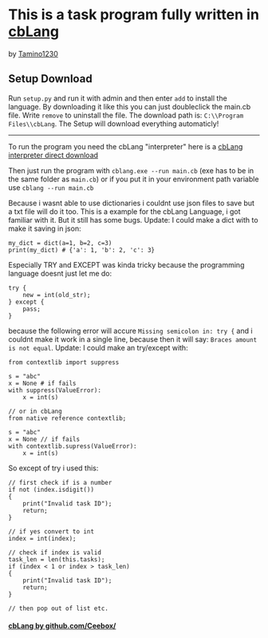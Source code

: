 # This is a task program fully written in [cbLang](https://github.com/Ceebox/cbLang)
by [Tamino1230](https://github.com/Tamino1230/)

## Setup Download
Run `setup.py` and run it with admin and then enter `add` to install the language. By downloading it like this you can just doubleclick the main.cb file.
Write `remove` to uninstall the file. The download path is: `C:\\Program Files\\cbLang`. The Setup will download everything automaticly!

---

To run the program you need the cbLang "interpreter" here is a [cbLang interpreter direct download](https://github.com/Ceebox/cbLang/releases/download/0.1.2/cbLang.exe)

Then just run the program with `cblang.exe --run main.cb` (exe has to be in the same folder as `main.cb`) or if you put it in your environment path variable use `cblang --run main.cb`

Because i wasnt able to use dictionaries i couldnt use json files to save but a txt file will do it too. This is a example for the cbLang Language, i got familiar with it. But it still has some bugs.
Update: I could make a dict with to make it saving in json:
```
my_dict = dict(a=1, b=2, c=3)
print(my_dict) # {'a': 1, 'b': 2, 'c': 3}
```

Especially TRY and EXCEPT was kinda tricky because the programming language doesnt just let me do:
```
try {
    new = int(old_str);
} except {
    pass;
}
```

because the following error will accure `Missing semicolon in: try {` and i couldnt make it work in a single line, because then it will say: `Braces amount is not equal`.
Update: I could make an try/except with:
```
from contextlib import suppress

s = "abc"
x = None # if fails
with suppress(ValueError):
    x = int(s)
```
```
// or in cbLang
from native reference contextlib;

s = "abc"
x = None // if fails
with contextlib.supress(ValueError):
    x = int(s)
```

So except of try i used this:
```
// first check if is a number
if not (index.isdigit())
{
    print("Invalid task ID");
    return;
}

// if yes convert to int
index = int(index);

// check if index is valid
task_len = len(this.tasks);
if (index < 1 or index > task_len)
{
    print("Invalid task ID");
    return;
}

// then pop out of list etc.
```

#### [cbLang by github.com/Ceebox/](https://github.com/Ceebox/)
